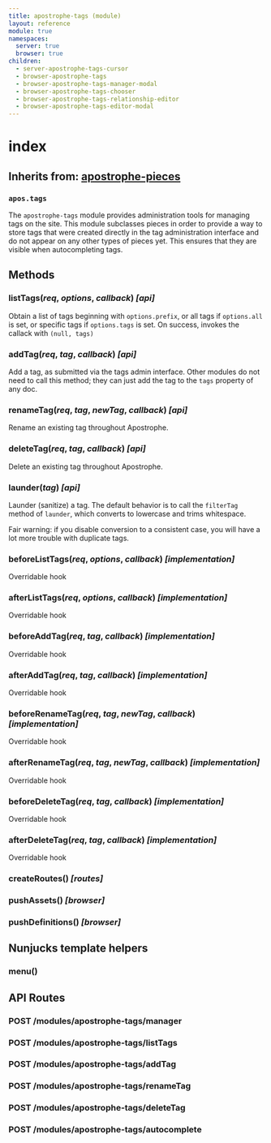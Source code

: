 ```yaml
---
title: apostrophe-tags (module)
layout: reference
module: true
namespaces:
  server: true
  browser: true
children:
  - server-apostrophe-tags-cursor
  - browser-apostrophe-tags
  - browser-apostrophe-tags-manager-modal
  - browser-apostrophe-tags-chooser
  - browser-apostrophe-tags-relationship-editor
  - browser-apostrophe-tags-editor-modal
---
```


# index

## Inherits from: [apostrophe-pieces](https://github.com/apostrophecms/apostrophe-documentation/tree/e71017392b54a258d8d72811456c862139150a96/modules/apostrophe-pieces/index.html)

### `apos.tags`

The `apostrophe-tags` module provides administration tools for managing tags on the site. This module subclasses pieces in order to provide a way to store tags that were created directly in the tag administration interface and do not appear on any other types of pieces yet. This ensures that they are visible when autocompleting tags.

## Methods

### listTags\(_req_, _options_, _callback_\) _\[api\]_

Obtain a list of tags beginning with `options.prefix`, or all tags if `options.all` is set, or specific tags if `options.tags` is set. On success, invokes the callack with `(null, tags)`

### addTag\(_req_, _tag_, _callback_\) _\[api\]_

Add a tag, as submitted via the tags admin interface. Other modules do not need to call this method; they can just add the tag to the `tags` property of any doc.

### renameTag\(_req_, _tag_, _newTag_, _callback_\) _\[api\]_

Rename an existing tag throughout Apostrophe.

### deleteTag\(_req_, _tag_, _callback_\) _\[api\]_

Delete an existing tag throughout Apostrophe.

### launder\(_tag_\) _\[api\]_

Launder \(sanitize\) a tag. The default behavior is to call the `filterTag` method of `launder`, which converts to lowercase and trims whitespace.

Fair warning: if you disable conversion to a consistent case, you will have a lot more trouble with duplicate tags.

### beforeListTags\(_req_, _options_, _callback_\) _\[implementation\]_

Overridable hook

### afterListTags\(_req_, _options_, _callback_\) _\[implementation\]_

Overridable hook

### beforeAddTag\(_req_, _tag_, _callback_\) _\[implementation\]_

Overridable hook

### afterAddTag\(_req_, _tag_, _callback_\) _\[implementation\]_

Overridable hook

### beforeRenameTag\(_req_, _tag_, _newTag_, _callback_\) _\[implementation\]_

Overridable hook

### afterRenameTag\(_req_, _tag_, _newTag_, _callback_\) _\[implementation\]_

Overridable hook

### beforeDeleteTag\(_req_, _tag_, _callback_\) _\[implementation\]_

Overridable hook

### afterDeleteTag\(_req_, _tag_, _callback_\) _\[implementation\]_

Overridable hook

### createRoutes\(\) _\[routes\]_

### pushAssets\(\) _\[browser\]_

### pushDefinitions\(\) _\[browser\]_

## Nunjucks template helpers

### menu\(\)

## API Routes

### POST /modules/apostrophe-tags/manager

### POST /modules/apostrophe-tags/listTags

### POST /modules/apostrophe-tags/addTag

### POST /modules/apostrophe-tags/renameTag

### POST /modules/apostrophe-tags/deleteTag

### POST /modules/apostrophe-tags/autocomplete

